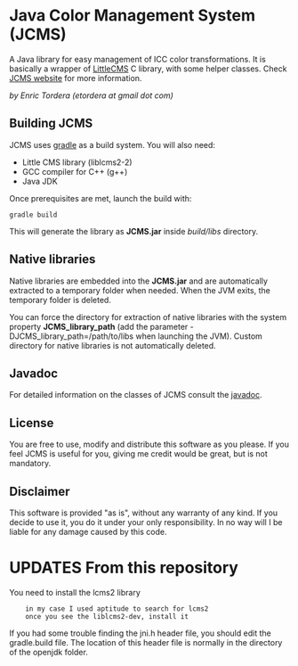 # Java Color Management System (JCMS)
A Java library for easy management of ICC color transformations. It is basically a wrapper of [LittleCMS](http://www.littlecms.com) C library, with some helper classes.
Check [JCMS website](http://etordera.github.io/JCMS) for more information.

*by Enric Tordera (etordera at gmail dot com)*

## Building JCMS
JCMS uses [gradle](http://gradle.org) as a build system. You will also need:
- Little CMS library (liblcms2-2)
- GCC compiler for C++ (g++)
- Java JDK

Once prerequisites are met, launch the build with:

    gradle build
    
This will generate the library as **JCMS.jar** inside *build/libs* directory.

## Native libraries
Native libraries are embedded into the **JCMS.jar** and are automatically extracted to a temporary folder when needed. When the JVM exits, the temporary folder is deleted.

You can force the directory for extraction of native libraries with the system property **JCMS_library_path** (add the parameter -DJCMS_library_path=/path/to/libs when launching the JVM). Custom directory for native libraries is not automatically deleted.

## Javadoc

For detailed information on the classes of JCMS consult the [javadoc](http://etordera.github.io/JCMS/javadoc/index.html).

## License

You are free to use, modify and distribute this software as you please. If you feel JCMS is useful for you, giving me credit would be great, but is not mandatory.

## Disclaimer

This software is provided "as is", without any warranty of any kind. If you decide to use it, you do it under your only responsibility. In no way will I be liable for any damage caused by this code.

# UPDATES From this repository

You need to install the lcms2 library

        in my case I used aptitude to search for lcms2
        once you see the liblcms2-dev, install it

If you had some trouble finding the jni.h header file, you should edit the
gradle.build file. The location of this header file is normally in the directory
of the openjdk folder.